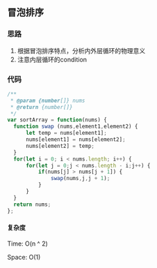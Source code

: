 ## 冒泡排序

### 思路

1. 根据冒泡排序特点，分析内外层循环的物理意义
2. 注意内层循环的condition

### 代码

```js
/**
 * @param {number[]} nums
 * @return {number[]}
 */
var sortArray = function(nums) {
  function swap (nums,element1,element2) {
      let temp = nums[element1];
      nums[element1] = nums[element2];
      nums[element2] = temp;
  }
  for(let i = 0; i < nums.length; i++) {
      for(let j = 0;j < nums.length - i;j++) {
          if(nums[j] > nums[j + 1]) {
              swap(nums,j,j + 1);
          }
      }
  }
  return nums;
};
```

#### 复杂度

Time: O(n ^ 2)

Space: O(1)
